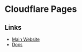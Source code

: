 # Cloudflare Pages

## Links

- [Main Website](https://pages.cloudflare.com)
- [Docs](https://developers.cloudflare.com/pages)
